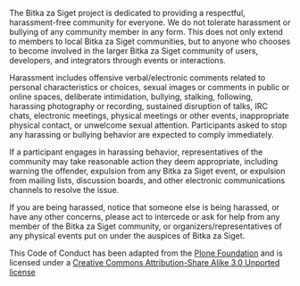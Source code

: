 The Bitka za Siget project is dedicated to providing a respectful, harassment-free community for everyone. We do not tolerate harassment or bullying of any community member in any form. This does not only extend to members to local Bitka za Siget communities, but to anyone who chooses to become involved in the larger Bitka za Siget community of users, developers, and integrators through events or interactions.

Harassment includes offensive verbal/electronic comments related to personal characteristics or choices, sexual images or comments in public or online spaces, deliberate intimidation, bullying, stalking, following, harassing photography or recording, sustained disruption of talks, IRC chats, electronic meetings, physical meetings or other events, inappropriate physical contact, or unwelcome sexual attention. Participants asked to stop any harassing or bullying behavior are expected to comply immediately.

If a participant engages in harassing behavior, representatives of the community may take reasonable action they deem appropriate, including warning the offender, expulsion from any Bitka za Siget event, or expulsion from mailing lists, discussion boards, and other electronic communications channels to resolve the issue.

If you are being harassed, notice that someone else is being harassed, or have any other concerns, please act to intercede or ask for help from any member of the Bitka za Siget community, or organizers/representatives of any physical events put on under the auspices of Bitka za Siget.

This Code of Conduct has been adapted from the [Plone Foundation](http://plone.org/foundation/materials/foundation-resolutions/code-of-conduct) and is licensed under a [Creative Commons Attribution-Share Alike 3.0 Unported license](http://creativecommons.org/licenses/by-sa/3.0/)
